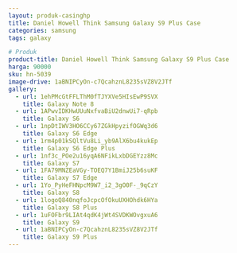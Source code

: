 ```yaml
---
layout: produk-casinghp
title: Daniel Howell Think Samsung Galaxy S9 Plus Case
categories: samsung
tags: galaxy

# Produk
product-title: Daniel Howell Think Samsung Galaxy S9 Plus Case
harga: 90000
sku: hn-5039
image-drive: 1aBNIPCyOn-c7QcahznL8235sVZ8V2JTf
gallery:
  - url: 1ehPMcGtFFLThM0fTJYXVe5HIsEwP9SVX
    title: Galaxy Note 8
  - url: 1APwvIDKHwUUuNxfvaBiU2dnwUi7-qRpb
    title: Galaxy S6
  - url: 1npDtIWV3HO6CCy67ZGkHpyzifOGWq3d6
    title: Galaxy S6 Edge
  - url: 1rm4p01kSQltVu8Li_yb9AlX6bu4kukEp
    title: Galaxy S6 Edge Plus
  - url: 1nf3c_POe2u16yqA6NFikLxbDGEYzz8Mc
    title: Galaxy S7
  - url: 1FA79MNZEaVGy-TOEQ7Y1BmiJ25b6suKF
    title: Galaxy S7 Edge
  - url: 1Yo_PyHeFHNpcM9W7_i2_3gO0F-_9qCzY
    title: Galaxy S8
  - url: 1logoQ840nqfoJcpcOfOkuUXHOhdk6HYa
    title: Galaxy S8 Plus
  - url: 1uFOFbr9LIAt4qdK4jWt4SVDKWOvgxuA6
    title: Galaxy S9
  - url: 1aBNIPCyOn-c7QcahznL8235sVZ8V2JTf
    title: Galaxy S9 Plus
---
```


